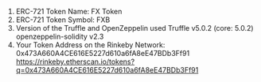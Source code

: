 1) ERC-721 Token Name: FX Token
2) ERC-721 Token Symbol: FXB
3) Version of the Truffle and OpenZeppelin used
Truffle v5.0.2 (core: 5.0.2)
openzeppelin-solidity v2.3
4) Your Token Address on the Rinkeby Network: 
0x473A660A4CE616E5227d610a6fA8eE47BDb3Ff91
https://rinkeby.etherscan.io/tokens?q=0x473A660A4CE616E5227d610a6fA8eE47BDb3Ff91